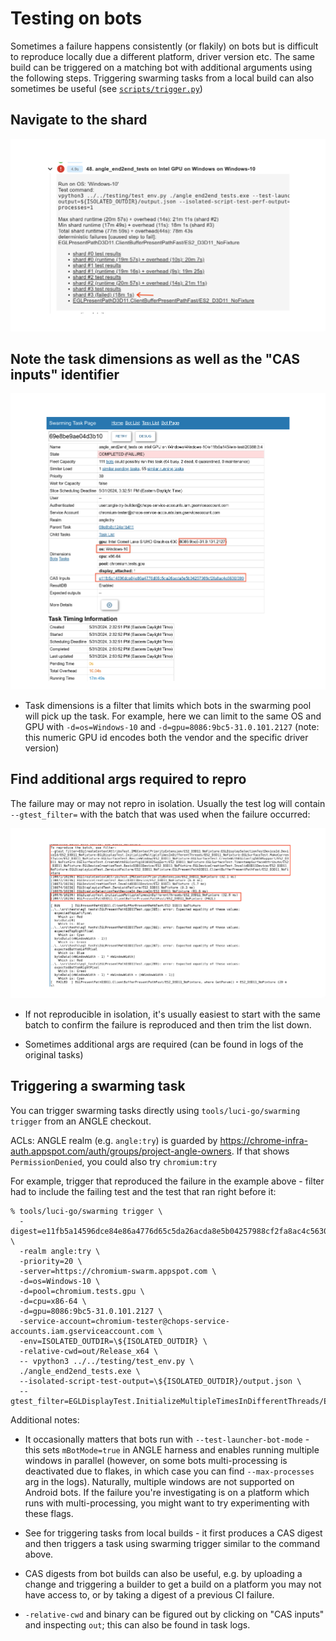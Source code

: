 # Testing on bots

Sometimes a failure happens consistently (or flakily) on bots but is difficult to reproduce locally
due a different platform, driver version etc. The same build can be triggered on a matching bot
with additional arguments using the following steps. Triggering swarming tasks from a local build
can also sometimes be useful (see [`scripts/trigger.py`](../scripts/trigger.py))

## Navigate to the shard

![Test shard failure](img/TestShardFailure.png)

## Note the task dimensions as well as the "CAS inputs" identifier

![Swarming task info](img/SwarmingTaskInfo.png)

* Task dimensions is a filter that limits which bots in the swarming pool will pick up the task. For
  example, here we can limit to the same OS and GPU with `-d=os=Windows-10` and
  `-d=gpu=8086:9bc5-31.0.101.2127` (note: this numeric GPU id encodes both the vendor and the
  specific driver version)

## Find additional args required to repro

The failure may or may not repro in isolation. Usually the test log will contain `--gtest_filter=`
with the batch that was used when the failure occurred:

![Test shard failure](img/TestBatchFailure.png)

* If not reproducible in isolation, it's usually easiest to start with the same batch to confirm the
  failure is reproduced and then trim the list down.

* Sometimes additional args are required (can be found in logs of the original tasks)

## Triggering a swarming task

You can trigger swarming tasks directly using `tools/luci-go/swarming trigger` from an ANGLE
checkout.

ACLs: ANGLE realm (e.g. `angle:try`) is guarded by
https://chrome-infra-auth.appspot.com/auth/groups/project-angle-owners. If that shows
`PermissionDenied`, you could also try `chromium:try`

For example, trigger that reproduced the failure in the example above - filter had to include the
failing test and the test that ran right before it:

```
% tools/luci-go/swarming trigger \
  -digest=e11fb5a14596dce84e86a4776d65c5da26acda8e5b04257988cf2fa8ac4c5630/399 \
  -realm angle:try \
  -priority=20 \
  -server=https://chromium-swarm.appspot.com \
  -d=os=Windows-10 \
  -d=pool=chromium.tests.gpu \
  -d=cpu=x86-64 \
  -d=gpu=8086:9bc5-31.0.101.2127 \
  -service-account=chromium-tester@chops-service-accounts.iam.gserviceaccount.com \
  -env=ISOLATED_OUTDIR=\${ISOLATED_OUTDIR} \
  -relative-cwd=out/Release_x64 \
  -- vpython3 ../../testing/test_env.py \
  ./angle_end2end_tests.exe \
  --isolated-script-test-output=\${ISOLATED_OUTDIR}/output.json \
  --gtest_filter=EGLDisplayTest.InitializeMultipleTimesInDifferentThreads/ES2_D3D11_NoFixture:EGLPresentPathD3D11.ClientBufferPresentPathFast/ES2_D3D11_NoFixture
```

Additional notes:

* It occasionally matters that bots run with `--test-launcher-bot-mode` - this sets `mBotMode=true`
  in ANGLE harness and enables running multiple windows in parallel (however, on some bots
  multi-processing is deactivated due to flakes, in which case you can find `--max-processes` arg
  in the logs). Naturally, multiple windows are not supported on Android bots. If the failure
  you're investigating is on a platform which runs with multi-processing, you might want to try
  experimenting with these flags.

* See  for triggering tasks from local builds - it first produces a CAS digest and then triggers a
  task using swarming trigger similar to the command above.

* CAS digests from bot builds can also be useful, e.g. by uploading a change and triggering a
  builder to get a build on a platform you may not have access to, or by taking a digest of a
  previous CI failure.

* `-relative-cwd` and binary can be figured out by clicking on "CAS inputs" and inspecting `out`;
  this can also be found in task logs.
